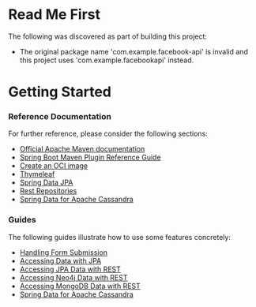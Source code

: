# Read Me First
The following was discovered as part of building this project:

* The original package name 'com.example.facebook-api' is invalid and this project uses 'com.example.facebookapi' instead.

# Getting Started

### Reference Documentation
For further reference, please consider the following sections:

* [Official Apache Maven documentation](https://maven.apache.org/guides/index.html)
* [Spring Boot Maven Plugin Reference Guide](https://docs.spring.io/spring-boot/docs/2.7.11/maven-plugin/reference/html/)
* [Create an OCI image](https://docs.spring.io/spring-boot/docs/2.7.11/maven-plugin/reference/html/#build-image)
* [Thymeleaf](https://docs.spring.io/spring-boot/docs/2.7.11/reference/htmlsingle/#web.servlet.spring-mvc.template-engines)
* [Spring Data JPA](https://docs.spring.io/spring-boot/docs/2.7.11/reference/htmlsingle/#data.sql.jpa-and-spring-data)
* [Rest Repositories](https://docs.spring.io/spring-boot/docs/2.7.11/reference/htmlsingle/#howto.data-access.exposing-spring-data-repositories-as-rest)
* [Spring Data for Apache Cassandra](https://docs.spring.io/spring-boot/docs/2.7.11/reference/htmlsingle/#data.nosql.cassandra)

### Guides
The following guides illustrate how to use some features concretely:

* [Handling Form Submission](https://spring.io/guides/gs/handling-form-submission/)
* [Accessing Data with JPA](https://spring.io/guides/gs/accessing-data-jpa/)
* [Accessing JPA Data with REST](https://spring.io/guides/gs/accessing-data-rest/)
* [Accessing Neo4j Data with REST](https://spring.io/guides/gs/accessing-neo4j-data-rest/)
* [Accessing MongoDB Data with REST](https://spring.io/guides/gs/accessing-mongodb-data-rest/)
* [Spring Data for Apache Cassandra](https://spring.io/guides/gs/accessing-data-cassandra/)

